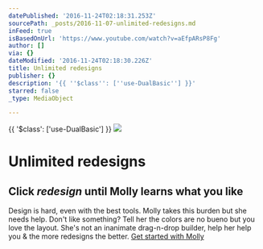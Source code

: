 ```yaml
---
datePublished: '2016-11-24T02:18:31.253Z'
sourcePath: _posts/2016-11-07-unlimited-redesigns.md
inFeed: true
isBasedOnUrl: 'https://www.youtube.com/watch?v=aEfpARsP8Fg'
author: []
via: {}
dateModified: '2016-11-24T02:18:30.226Z'
title: Unlimited redesigns
publisher: {}
description: '{{ ''$class'': [''use-DualBasic''] }}'
starred: false
_type: MediaObject

---
```

{{ '$class': \['use-DualBasic'\] }}
![](https://the-grid-user-content.s3-us-west-2.amazonaws.com/ef92a1ef-795a-4ae4-b2b2-639bf3f1e719.jpg)

# Unlimited redesigns

## Click _**redesign**_ until Molly learns what you like

Design is hard, even with the best tools. Molly takes this burden but she needs help. Don't like something? Tell her the colors are no bueno but you love the layout. She's not an inanimate drag-n-drop builder, help her help you & the more redesigns the better.
[Get started with Molly][0]

[0]: https://plans.thegrid.io/
